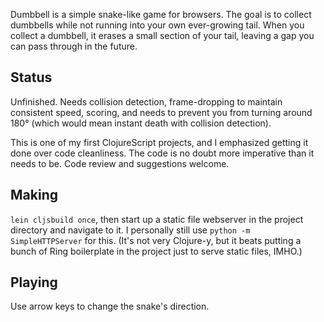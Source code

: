 Dumbbell is a simple snake-like game for browsers. The goal is to
collect dumbbells while not running into your own ever-growing tail.
When you collect a dumbbell, it erases a small section of your tail,
leaving a gap you can pass through in the future.

## Status

Unfinished. Needs collision detection, frame-dropping to maintain
consistent speed, scoring, and needs to prevent you from turning
around 180° (which would mean instant death with collision detection).

This is one of my first ClojureScript projects, and I emphasized
getting it done over code cleanliness. The code is no doubt more
imperative than it needs to be. Code review and suggestions welcome.

## Making

`lein cljsbuild once`, then start up a static file webserver in the
project directory and navigate to it. I personally still use `python
-m SimpleHTTPServer` for this. (It's not very Clojure-y, but it beats
putting a bunch of Ring boilerplate in the project just to serve
static files, IMHO.)

## Playing

Use arrow keys to change the snake's direction.
